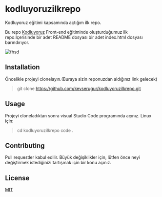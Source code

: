 # kodluyoruzilkrepo
Kodluyoruz eğitimi kapsamında açtığım ilk repo.

Bu repo [Kodluyoruz](https://kodluyoruz.org) Front-end eğitiminde oluşturduğumuz ilk repo.İçerisinde bir adet README dosyası bir adet index.html dosyası barındırıyor.


![fhsd](image.png)

## Installation
Öncelikle projeyi clonelayın.(Buraya sizin reponuzdan aldığınız link gelecek)

>git clone https://github.com/kevserugur/kodluyoruzilkrepo.git

## Usage
Projeyi cloneladıktan sonra visual Studio Code programında açınız.
Linux için:
>cd kodluyoruzilkrepo
>code .

## Contributing
Pull requestler kabul edilir. Büyük değişiklikler için, lütfen önce neyi değiştirmek istediğinizi tartışmak için bir konu açınız.

## License
[MIT](https://choosealicense.com/licenses/mit)